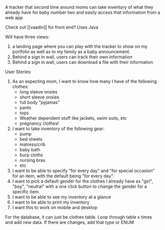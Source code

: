 A tracker that second time around moms can take inventory of what they already have for baby number two and easily access that information from a web app 

Check out [[vaadin]] for front end? Uses Java 

Will have three views: 
1. a landing page where you can play with the tracker to show on my portfolio as well as to my family as a baby announcement.
2. Behind a sign in wall, users can track their own information 
3. Behind a sign in wall, users can download a file with their information 

User Stories: 
1. As an expecting mom, I want to know how many I have of the following clothes:
	 - long sleeve onsies
	 - short sleeve onsies
	 - full body "pyjamas"
	 - pants 
	 - tops
	 - Weather dependent stuff like jackets, swim suits, etc
	 - pregnancy clothes! 
1. I want to take inventory of the following gear:
	-  pump
	- bed sheets
	- matress/crib
	- baby bath
	- burp cloths
	- nursing bras
	- etc	
1. I want to be able to specify "for every day" and "for special occasion" for an item, with the default being "for every day".
2. I want to pick a default gender for the clothes I already have as "girl", "boy", "neutral" with a one click button to change the gender for a specific item. 
3. I want to be able to see my inventory at a glance
4. I want to be able to print my inventory
5. I want this to work on mobile and desktop 

For the database, it can just be clothes table. Loop through table x times and add new data. If there are changes, add that type or ENUM 